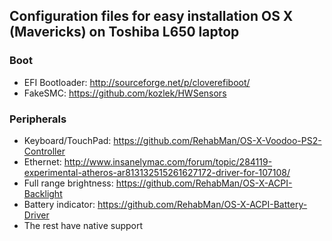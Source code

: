 ## Configuration files for easy installation OS X (Mavericks) on Toshiba L650 laptop ##

### Boot ###

* EFI Bootloader: http://sourceforge.net/p/cloverefiboot/
* FakeSMC: https://github.com/kozlek/HWSensors

### Peripherals ###

* Keyboard/TouchPad: https://github.com/RehabMan/OS-X-Voodoo-PS2-Controller
* Ethernet: http://www.insanelymac.com/forum/topic/284119-experimental-atheros-ar813132515261627172-driver-for-107108/
* Full range brightness: https://github.com/RehabMan/OS-X-ACPI-Backlight
* Battery indicator: https://github.com/RehabMan/OS-X-ACPI-Battery-Driver
* The rest have native support